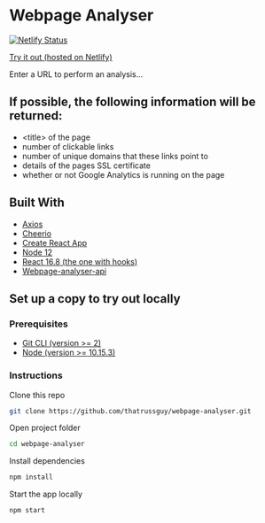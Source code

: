 # Webpage Analyser

[![Netlify Status](https://api.netlify.com/api/v1/badges/75deca42-7374-44d2-9708-1399932ccfc2/deploy-status)](https://app.netlify.com/sites/russ-webpage-analyser/deploys)

[Try it out (hosted on Netlify)](https://russ-webpage-analyser.netlify.com)

Enter a URL to perform an analysis...

## If possible, the following information will be returned:

- \<title> of the page
- number of clickable links
- number of unique domains that these links point to
- details of the pages SSL certificate
- whether or not Google Analytics is running on the page

## Built With

- [Axios](https://github.com/axios/axios)
- [Cheerio](https://github.com/cheeriojs/cheerio)
- [Create React App](https://facebook.github.io/create-react-app/)
- [Node 12](https://nodejs.org)
- [React 16.8 (the one with hooks)](https://reactjs.org/)
- [Webpage-analyser-api](https://github.com/thatrussguy/webpage-analyser-api)

## Set up a copy to try out locally

### Prerequisites

- [Git CLI (version >= 2)](https://git-scm.com/)
- [Node (version >= 10.15.3)](https://nodejs.org)

### Instructions

Clone this repo

```bash
git clone https://github.com/thatrussguy/webpage-analyser.git
```

Open project folder

```bash
cd webpage-analyser
```

Install dependencies

```bash
npm install
```

Start the app locally

```bash
npm start
```
